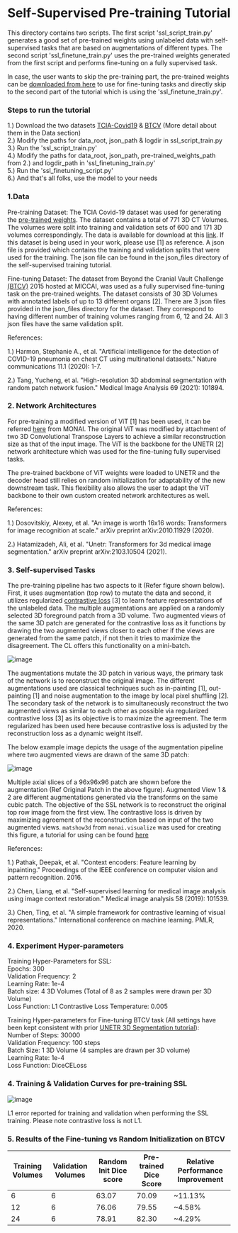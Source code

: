 # Self-Supervised Pre-training Tutorial

This directory contains two scripts. The first script 'ssl_script_train.py' generates
a good set of pre-trained weights using unlabeled data with self-supervised tasks that
are based on augmentations of different types. The second script 'ssl_finetune_train.py' uses
the pre-trained weights generated from the first script and performs fine-tuning on a fully supervised
task.

In case, the user wants to skip the pre-training part, the pre-trained weights can be
[downloaded from here](https://drive.google.com/file/d/1D7G1FhgZfBhql4djMfiSy0xODVXnLlpd/view?usp=sharing)
to use for fine-tuning tasks and directly skip to the second part of the tutorial which is using the
'ssl_finetune_train.py'.

### Steps to run the tutorial
1.) Download the two datasets [TCIA-Covid19](https://wiki.cancerimagingarchive.net/display/Public/CT+Images+in+COVID-19)
& [BTCV](https://www.synapse.org/#!Synapse:syn3193805/wiki/217789) (More detail about them in the Data section)\
2.) Modify the paths for data_root, json_path & logdir in ssl_script_train.py\
3.) Run the 'ssl_script_train.py'\
4.) Modify the paths for data_root, json_path, pre-trained_weights_path from 2.) and
logdir_path in 'ssl_finetuning_train.py'\
5.) Run the 'ssl_finetuning_script.py'\
6.) And that's all folks, use the model to your needs

### 1.Data
Pre-training Dataset: The TCIA Covid-19 dataset was used for generating the
[pre-trained weights](https://drive.google.com/file/d/1D7G1FhgZfBhql4djMfiSy0xODVXnLlpd/view?usp=sharing).
The dataset contains a total of 771 3D CT Volumes. The volumes were split into training and validation sets
of 600 and 171 3D volumes correspondingly. The data is available for download at this
[link](https://wiki.cancerimagingarchive.net/display/Public/CT+Images+in+COVID-19).
If this dataset is being used in your work,  please use [1] as reference. A json file is provided
which contains the training and validation splits that were used for the training. The json file can be found in the
json_files directory of the self-supervised training tutorial.

Fine-tuning Dataset: The dataset from Beyond the Cranial Vault Challenge
[(BTCV)](https://www.synapse.org/#!Synapse:syn3193805/wiki/217789)
2015 hosted at MICCAI, was used as a fully supervised fine-tuning task on the pre-trained weights. The dataset
consists of 30 3D Volumes with annotated labels of up to 13 different organs [2]. There are 3 json files provided in the
json_files directory for the dataset. They correspond to having different number of training volumes ranging from
6, 12 and 24. All 3 json files have the same validation split.

References:

1.) Harmon, Stephanie A., et al. "Artificial intelligence for the detection of COVID-19 pneumonia on
chest CT using multinational datasets." Nature communications 11.1 (2020): 1-7.

2.) Tang, Yucheng, et al. "High-resolution 3D abdominal segmentation with random patch network fusion."
Medical Image Analysis 69 (2021): 101894.

### 2. Network Architectures

For pre-training a modified version of ViT [1] has been used, it can be referred
[here](https://docs.monai.io/en/latest/networks.html#vitautoenc)
from MONAI. The original ViT was modified by attachment of two 3D Convolutional Transpose Layers to achieve a similar
reconstruction size as that of the input image. The ViT is the backbone for the UNETR [2] network architecture which
was used for the fine-tuning fully supervised tasks.

The pre-trained backbone of ViT weights were loaded to UNETR and the decoder head still relies on random initialization
for adaptability of the new downstream task. This flexibility also allows the user to adapt the ViT backbone to their
own custom created network architectures as well.

References:

1.) Dosovitskiy, Alexey, et al. "An image is worth 16x16 words: Transformers for image recognition at scale."
arXiv preprint arXiv:2010.11929 (2020).

2.) Hatamizadeh, Ali, et al. "Unetr: Transformers for 3d medical image segmentation."
arXiv preprint arXiv:2103.10504 (2021).

### 3. Self-supervised Tasks

The pre-training pipeline has two aspects to it (Refer figure shown below). First, it uses augmentation (top row) to
mutate the data and second, it utilizes regularized
[contrastive loss](https://docs.monai.io/en/latest/losses.html#contrastiveloss) [3] to learn feature representations
of the unlabeled data. The multiple augmentations are applied on a randomly selected 3D foreground patch from a 3D
volume. Two augmented views of the same 3D patch are generated for the contrastive loss as it functions by drawing
the two augmented views closer to each other if the views are generated from the same patch, if not then it tries to
maximize the disagreement. The CL offers this functionality on a mini-batch.

![image](../figures/SSL_Overview_Figure.png)

The augmentations mutate the 3D patch in various ways, the primary task of the network is to reconstruct
the original image. The different augmentations used are classical techniques such as in-painting [1], out-painting [1]
and noise augmentation to the image by local pixel shuffling [2]. The secondary task of the network is to simultaneously
reconstruct the two augmented views as similar to each other as possible via regularized contrastive loss [3] as its
objective is to maximize the agreement. The term regularized has been used here because contrastive loss is adjusted
by the reconstruction loss as a dynamic weight itself.

The below example image depicts the usage of the augmentation pipeline where two augmented views are drawn of the same
3D patch:

![image](../figures/SSL_Different_Augviews.png)

Multiple axial slices of a 96x96x96 patch are shown before the augmentation (Ref Original Patch in the above figure).
Augmented View 1 & 2 are different augmentations generated via the transforms on the same cubic patch. The objective
of the SSL network is to reconstruct the original top row image from the first view. The contrastive loss
is driven by maximizing agreement of the reconstruction based on input of the two augmented views.
`matshow3d` from `monai.visualize` was used for creating this figure, a tutorial for using can be found [here](https://github.com/Project-MONAI/tutorials/blob/main/modules/transform_visualization.ipynb)

References:

1.) Pathak, Deepak, et al. "Context encoders: Feature learning by inpainting." Proceedings of the IEEE conference on
   computer vision and pattern recognition. 2016.

2.) Chen, Liang, et al. "Self-supervised learning for medical image analysis using image context restoration." Medical
image analysis 58 (2019): 101539.

3.) Chen, Ting, et al. "A simple framework for contrastive learning of visual representations." International conference
on machine learning. PMLR, 2020.

### 4. Experiment Hyper-parameters

Training Hyper-Parameters for SSL: \
Epochs: 300 \
Validation Frequency: 2 \
Learning Rate: 1e-4 \
Batch size: 4 3D Volumes (Total of 8 as 2 samples were drawn per 3D Volume) \
Loss Function: L1
Contrastive Loss Temperature: 0.005

Training Hyper-parameters for Fine-tuning BTCV task (All settings have been kept consistent with prior
[UNETR 3D
Segmentation tutorial](https://github.com/Project-MONAI/tutorials/blob/main/3d_segmentation/unetr_btcv_segmentation_3d.ipynb)): \
Number of Steps: 30000 \
Validation Frequency: 100 steps \
Batch Size: 1 3D Volume (4 samples are drawn per 3D volume) \
Learning Rate: 1e-4 \
Loss Function: DiceCELoss

### 4. Training & Validation Curves for pre-training SSL

![image](../figures/ssl_pretrain_losses.png)

L1 error reported for training and validation when performing the SSL training. Please note contrastive loss is not
L1.

### 5. Results of the Fine-tuning vs Random Initialization on BTCV

| Training Volumes      | Validation Volumes | Random Init Dice score | Pre-trained Dice Score | Relative Performance Improvement |
| ----------------      | ----------------   | ----------------       | ----------------      | ----------------        |
| 6      | 6 | 63.07 | 70.09 | ~11.13% |
| 12      | 6 | 76.06 | 79.55 | ~4.58% |
| 24      | 6 | 78.91 | 82.30 | ~4.29% |
